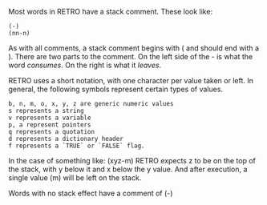 Most words in RETRO have a stack comment. These look like:

    (-)
    (nn-n)

As with all comments, a stack comment begins with ( and should end with 
 a ). There are two parts to the comment. On the left side of the - is
what the word *consumes*. On the right is what it *leaves*.

RETRO uses a short notation, with one character per value taken or left.
In general, the following symbols represent certain types of values.

    b, n, m, o, x, y, z are generic numeric values           
    s represents a string
    v represents a variable
    p, a represent pointers
    q represents a quotation
    d represents a dictionary header
    f represents a `TRUE` or `FALSE` flag.

In the case of something like:  (xyz-m)
RETRO expects z to be on the top of the stack, with y below it and x below
the y value. And after execution, a single value (m) will be left on the
stack.

Words with no stack effect have a comment of (-)
